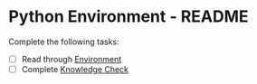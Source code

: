 # Python Environment - README
Complete the following tasks:
- [ ] Read through [Environment](environment.md)
- [ ] Complete [Knowledge Check](knowledge_check.md)